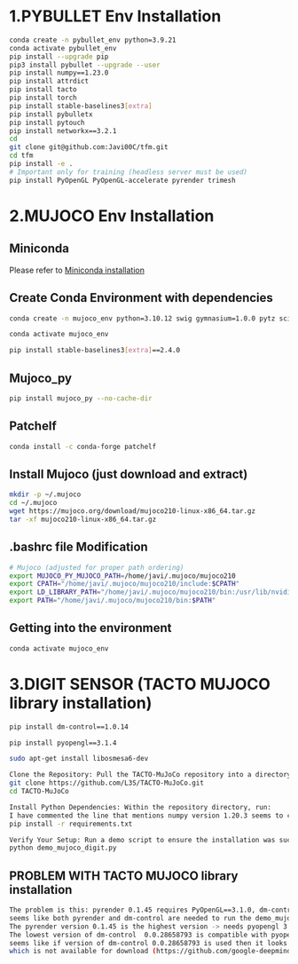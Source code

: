 # 1.PYBULLET Env Installation
```bash
conda create -n pybullet_env python=3.9.21
conda activate pybullet_env
pip install --upgrade pip
pip3 install pybullet --upgrade --user
pip install numpy==1.23.0
pip install attrdict
pip install tacto
pip install torch
pip install stable-baselines3[extra]
pip install pybulletx
pip install pytouch
pip install networkx==3.2.1
cd 
git clone git@github.com:Javi00C/tfm.git
cd tfm
pip install -e .
# Important only for training (headless server must be used)
pip install PyOpenGL PyOpenGL-accelerate pyrender trimesh
```

# 2.MUJOCO Env Installation

## Miniconda

Please refer to [Miniconda installation](https://docs.anaconda.com/miniconda/ "Miniconda official site")

## Create Conda Environment with dependencies
```bash
conda create -n mujoco_env python=3.10.12 swig gymnasium=1.0.0 pytz scipy sympy gymnasium[mujoco]

conda activate mujoco_env

pip install stable-baselines3[extra]==2.4.0
```
## Mujoco_py
```bash
pip install mujoco_py --no-cache-dir
```
## Patchelf
```bash
conda install -c conda-forge patchelf
```
## Install Mujoco (just download and extract)
```bash
mkdir -p ~/.mujoco
cd ~/.mujoco
wget https://mujoco.org/download/mujoco210-linux-x86_64.tar.gz
tar -xf mujoco210-linux-x86_64.tar.gz
```
## .bashrc file Modification
```bash
# Mujoco (adjusted for proper path ordering)
export MUJOCO_PY_MUJOCO_PATH=/home/javi/.mujoco/mujoco210
export CPATH="/home/javi/.mujoco/mujoco210/include:$CPATH"
export LD_LIBRARY_PATH="/home/javi/.mujoco/mujoco210/bin:/usr/lib/nvidia:$LD_LIBRARY_PATH"
export PATH="/home/javi/.mujoco/mujoco210/bin:$PATH"
```

## Getting into the environment
```bash
conda activate mujoco_env
```

# 3.DIGIT SENSOR (TACTO MUJOCO library installation)

```bash
pip install dm-control==1.0.14

pip install pyopengl==3.1.4

sudo apt-get install libosmesa6-dev

Clone the Repository: Pull the TACTO-MuJoCo repository into a directory of your choice:
git clone https://github.com/L3S/TACTO-MuJoCo.git
cd TACTO-MuJoCo

Install Python Dependencies: Within the repository directory, run:
I have commented the line that mentions numpy version 1.20.3 seems to create an error
pip install -r requirements.txt

Verify Your Setup: Run a demo script to ensure the installation was successful:
python demo_mujoco_digit.py
```
## PROBLEM WITH TACTO MUJOCO library installation

```bash
The problem is this: pyrender 0.1.45 requires PyOpenGL==3.1.0, dm-control 1.0.14 requires pyopengl>=3.1.4
seems like both pyrender and dm-control are needed to run the demo_mujoco_digit.py
The pyrender version 0.1.45 is the highest version -> needs pyopengl 3.1.0
The lowest version of dm-control  0.0.28658793 is compatible with pyopengl 3.1.0 or at least lower than 3.1.4
seems like if version of dm-control 0.0.28658793 is used then it looks for document names of a lower version of mujoco (2.0.0)
which is not available for download (https://github.com/google-deepmind/mujoco/releases)
```
